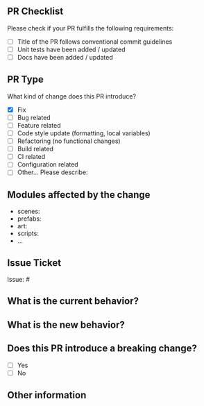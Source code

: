 ## PR Checklist

Please check if your PR fulfills the following requirements:

- [ ] Title of the PR follows conventional commit guidelines
- [ ] Unit tests have been added / updated
- [ ] Docs have been added / updated

## PR Type

What kind of change does this PR introduce?

<!-- Please check the ones that apply to this PR using "x". Remove the others -->

- [x] Fix
- [ ] Bug related
- [ ] Feature related
- [ ] Code style update (formatting, local variables)
- [ ] Refactoring (no functional changes)
- [ ] Build related
- [ ] CI related
- [ ] Configuration related
- [ ] Other... Please describe:

## Modules affected by the change

<!-- Please list modules you are changing or intending to change with that PR. Remove the others -->

- scenes:
- prefabs:
- art:
- scripts:
- ...

## Issue Ticket

<!-- Please include Github Issue # ticket number here, it is mandatory to have an issue for the work you do.-->

Issue: #

## What is the current behavior?

<!-- Please describe the current behavior that you are modifying (remove if adding new feature). -->

## What is the new behavior?

<!-- Please describe the new behavior that you added -->

## Does this PR introduce a breaking change?

- [ ] Yes
- [ ] No

## Other information

<!-- If any -->
